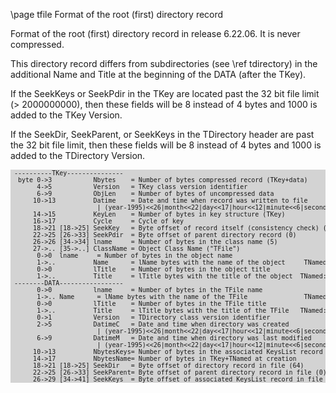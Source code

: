 \page tfile Format of the root (first) directory record

Format of the root (first) directory record in release 6.22.06.  It is never compressed.

This directory record differs from subdirectories (see \ref tdirectory) in the additional
Name and Title at the beginning of the DATA (after the TKey).

If the SeekKeys or SeekPdir in the TKey are located past the 32 bit file limit (> 2000000000),
then these fields will be 8 instead of 4 bytes and 1000 is added to the TKey Version.

If the SeekDir, SeekParent, or SeekKeys in the TDirectory header are past the 32 bit file limit,
then these fields will be 8 instead of 4 bytes and 1000 is added to the TDirectory Version.

<div style="background-color: lightgrey; font-size: small;"><pre>
 ----------TKey---------------
  byte 0->3           Nbytes    = Number of bytes compressed record (TKey+data)          TKey::fNbytes
       4->5           Version   = TKey class version identifier                          TKey::fVersion
       6->9           ObjLen    = Number of bytes of uncompressed data                   TKey::fObjLen
      10->13          Datime    = Date and time when record was written to file          TKey::fDatime
                       | (year-1995)<<26|month<<22|day<<17|hour<<12|minute<<6|second
      14->15          KeyLen    = Number of bytes in key structure (TKey)                TKey::fKeyLen
      16->17          Cycle     = Cycle of key                                           TKey::fCycle
      18->21 [18->25] SeekKey   = Byte offset of record itself (consistency check) (64)  TKey::fSeekKey
      22->25 [26->33] SeekPdir  = Byte offset of parent directory record (0)             TKey::fSeekPdir
      26->26 [34->34] lname     = Number of bytes in the class name (5)                  TKey::fClassName
      27->.. [35->..] ClassName = Object Class Name ("TFile")                            TKey::fClassName
       0->0  lname     = Number of bytes in the object name                              TNamed::fName
       1->..          Name      = lName bytes with the name of the object <file name>    TNamed::fName
       0->0           lTitle    = Number of bytes in the object title                    TNamed::fTitle
       1->..          Title     = lTitle bytes with the title of the object <file title> TNamed::fTitle
 --------DATA-----------------
       0->0           lname     = Number of bytes in the TFile name                      TNamed::fName
       1->.. Name      = lName bytes with the name of the TFile <file name>              TNamed::fName
       0->0           lTitle    = Number of bytes in the TFile title                     TNamed::fTitle
       1->..          Title     = lTitle bytes with the title of the TFile <file title>  TNamed::fTitle
       0->1           Version   = TDirectory class version identifier                    TDirectory::Class_Version()
       2->5           DatimeC   = Date and time when directory was created               TDirectory::fDatimeC
                       | (year-1995)<<26|month<<22|day<<17|hour<<12|minute<<6|second
       6->9           DatimeM   = Date and time when directory was last modified         TDirectory::fDatimeM
                       | (year-1995)<<26|month<<22|day<<17|hour<<12|minute<<6|second
      10->13          NbytesKeys= Number of bytes in the associated KeysList record      TDirectory::fNbyteskeys
      14->17          NbytesName= Number of bytes in TKey+TNamed at creation             TDirectory::fNbytesName
      18->21 [18->25] SeekDir   = Byte offset of directory record in file (64)           TDirectory::fSeekDir
      22->25 [26->33] SeekParent= Byte offset of parent directory record in file (0)     TDirectory::fSeekParent
      26->29 [34->41] SeekKeys  = Byte offset of associated KeysList record in file      TDirectory::fSeekKeys
</pre></div>
